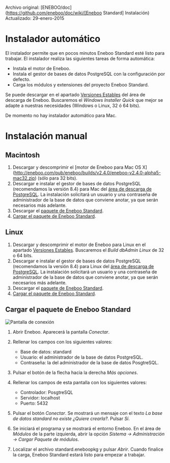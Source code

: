 Archivo original: [ENEBOO/doc](https://github.com/eneboo/doc/wiki/[Eneboo Standard] Instalación)
Actualizado: 29-enero-2015
# Instalador automático
El instalador permite que en pocos minutos Eneboo Standard esté listo para trabajar. El instalador realiza las siguientes tareas de forma automática:

* Instala el motor de Eneboo.
* Instala el gestor de bases de datos PostgreSQL con la configuración por defecto.
* Carga los módulos y extensiones del proyecto Eneboo Standard.
    
Se puede descargar en el apartado [Versiones Estables](http://www.eneboo.org/site/stable) del área de descarga de Eneboo. Buscaremos el _Windows Installer Quick_ que mejor se adapte a nuestras necesidades (Windows o Linux, 32 ó 64 bits).

De momento no hay instalador automático para Mac.

# Instalación manual

## Macintosh

1. Descargar y descomprimir el [motor de Eneboo para Mac OS X] (http://eneboo.com/pub/eneboo/builds/v2.4.0/eneboo-v2.4.0-alpha5-mac32.zip) (sólo para 32 bits).
2. Descargar e instalar el gestor de bases de datos PostgreSQL (recomendamos la versión 8.4) para Mac del [área de descarga de PostgreSQL](http://www.enterprisedb.com/products-services-training/pgdownload). La instalación solicitará un usuario y una contraseña de administrador de la base de datos que conviene anotar, ya que serán necesarios más adelante.
3. Descargar el [paquete de Eneboo Standard](http://www.eneboo.com/pub/contrib/standard-modules/standard.eneboopkg).
4. [Cargar el paquete de Eneboo Standard](#cargar-el-paquete-de-eneboo-standard).
    
## Linux

1. Descargar y descomprimir el motor de Eneboo para Linux en el apartado [Versiones Estables](http://www.eneboo.org/site/stable). Buscaremos el _Build dbAdmin Linux_ de 32 o 64 bits.
2. Descargar e instalar el gestor de bases de datos PostgreSQL (recomendamos la versión 8.4) para Linux del [área de descarga de PostgreSQL](http://www.enterprisedb.com/products-services-training/pgdownload). La instalación solicitará un usuario y una contraseña de administrador de la base de datos que conviene anotar, ya que serán necesarios más adelante.
3. Descargar el [paquete de Eneboo Standard](http://www.eneboo.com/pub/contrib/standard-modules/standard.eneboopkg).
4. [Cargar el paquete de Eneboo Standard](#cargar-el-paquete-de-eneboo-standard).


## Cargar el paquete de Eneboo Standard
![Pantalla de conexión](https://raw.githubusercontent.com/eneboo/doc/master/images/standard/conectar.png)


1. Abrir Eneboo. Aparecerá la pantalla _Conectar_.
1. Rellenar los campos con los siguientes valores:
    * Base de datos: standard
    * Usuario: el administrador de la base de datos PostgreSQL.
    * Contraseña: la del administrador de la base de datos PosgtreSQL.
        
1. Pulsar el botón de la flecha hacia la derecha _Más opciones_.
1. Rellenar los campos de esta pantalla con los siguientes valores: 
    * Controlador: PosgtreSQL
    * Servidor: localhost
    * Puerto: 5432
1. Pulsar el botón _Conectar_. Se mostrará un mensaje con el texto _La base de datos standard no existe ¿Quiere crearla?_. Pulsar _Sí_.
1. Se iniciará el programa y se mostrará el entorno Eneboo. En el área de _Módulos_ de la parte izquierda, abrir la opción _Sistema -> Administración -> Cargar Paquete de módulos_.
1. Localizar el archivo standard.eneboopkg y pulsar _Abrir_. Cuando finalice la carga, Eneboo Standard estará listo para empezar a trabajar.